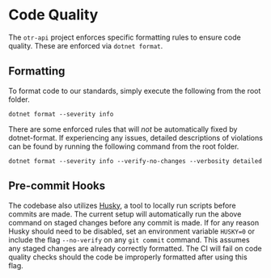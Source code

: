 # Code Quality

The `otr-api` project enforces specific formatting rules to ensure code quality. These are enforced via `dotnet format`.

## Formatting

To format code to our standards, simply execute the following from the root folder.

```
dotnet format --severity info
```

There are some enforced rules that will *not* be automatically fixed by dotnet-format. If experiencing any issues, detailed descriptions of violations can be found by running the following command from the root folder.

```
dotnet format --severity info --verify-no-changes --verbosity detailed
```

## Pre-commit Hooks

The codebase also utilizes [Husky](https://alirezanet.github.io/Husky.Net/guide/#features), a tool to locally run scripts before commits are made. The current setup will automatically run the above command on staged changes before any commit is made. If for any reason Husky should need to be disabled, set an environment variable `HUSKY=0` or include the flag `--no-verify` on any `git commit` command. This assumes any staged changes are already correctly formatted. The CI will fail on code quality checks should the code be improperly formatted after using this flag.